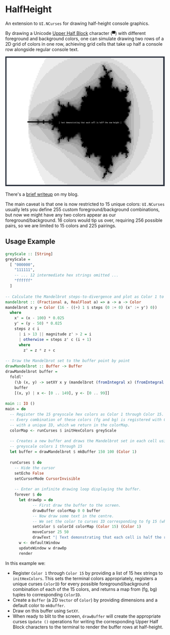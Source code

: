 # HalfHeight

An extension to `UI.NCurses` for drawing half-height console graphics.

By drawing a Unicode [Upper Half Block](https://www.compart.com/en/unicode/U+2580) character (▀) with different foreground and background colors, one can simulate drawing two rows of a 2D grid of colors in one row, achieving grid cells that take up half a console row alongside regular console text.

![](example.png)

There's a [brief writeup](https://askham.ai/2020/11/26/half-height-console-graphics.html) on my blog.

The main caveat is that one is now restricted to 15 unique colors: `UI.NCurses` usually lets you define 255 custom foreground/background combinations, but now we might have any two colors appear as our foreground/background. 16 colors would tip us over, requiring 256 possible pairs, so we are limited to 15 colors and 225 pairings.

## Usage Example

``` haskell
greyScale :: [String]
greyScale =
  [ "000000",
    "111111",
    -- ... 12 intermediate hex strings omitted ...
    "ffffff"
  ]

-- Calculate the Mandelbrot steps-to-divergence and plot as Color 1 to Color 15
mandelbrot :: (Fractional a, RealFloat a) => a -> a -> Color
mandelbrot x y = Color (16 - ((+) 1 $ steps (0 :+ 0) (x' :+ y') 0))
  where
    x' = (x - 100) * 0.025
    y' = (y - 50) * 0.025
    steps z c i
      | i > 13 || magnitude z' > 2 = i
      | otherwise = steps z' c (i + 1)
      where
        z' = z * z + c

-- Draw the Mandelbrot set to the buffer point by point
drawMandelbrot :: Buffer -> Buffer
drawMandelbrot buffer =
  foldl'
    (\b (x, y) -> setXY x y (mandelbrot (fromIntegral x) (fromIntegral y)) b)
    buffer
    [(x, y) | x <- [0 .. 149], y <- [0 .. 99]]

main :: IO ()
main = do
  -- Register the 15 greyscale hex colors as Color 1 through Color 15.
  -- Every combination of these colors (fg and bg) is registered with Curses
  -- with a unique ID, which we return in the colorMap.
  colorMap <- runCurses $ initHexColors greyScale

  -- Creates a new buffer and draws the Mandelbrot set in each cell using the
  -- greyscale colors 1 through 15
  let buffer = drawMandelbrot $ mkBuffer 150 100 (Color 1)

  runCurses $ do
    -- Hide the cursor
    setEcho False
    setCursorMode CursorInvisible

    -- Enter an infinite drawing loop displaying the buffer.
    forever $ do
      let drawOp = do
            -- First draw the buffer to the screen.
            drawBuffer colorMap 0 0 buffer
            -- Now draw some text in the centre.
            -- We set the color to curses ID corresponding to fg 15 (white) and bg 1 (black)
            setColor $ colorId colorMap (Color 15) (Color 1)
            moveCursor 25 50
            drawText "| Text demonstrating that each cell is half the row height |"
      w <- defaultWindow
      updateWindow w drawOp
      render
```

In this example we:

- Register `Color 1` through `Color 15` by providing a list of 15 hex strings to `initHexColors`. This sets the terminal colors appropriately, registers a unique curses `ColorID` for every possible foreground/background combination of each of the 15 colors, and returns a map from (fg, bg) tuples to corresponding `ColorID`.
- Create a `Buffer` (a 2D `Vector` of `Color`) by providing dimensions and a default color to `mkBuffer`.
- Draw on this buffer using `SetXY`.
- When ready to blit to the screen, `drawBuffer` will create the appropriate curses `Update ()` operations for writing the corresponding Upper Half Block characters to the terminal to render the buffer rows at half-height.
